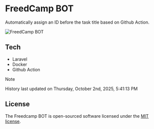 # FreedCamp BOT

Automatically assign an ID before the task title based on Github Action.

![FreedCamp BOT](https://repository-images.githubusercontent.com/737932867/7d34798b-2680-471c-b089-a78a718d3d6a)

## Tech

- Laravel
- Docker
- Github Action

> [!NOTE]  
> History last updated on Thursday, October 2nd, 2025, 5:41:13 PM

## License

The Freedcamp BOT is open-sourced software licensed under the [MIT license](https://opensource.org/licenses/MIT).
